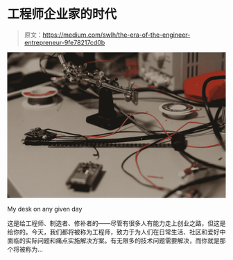 # 工程师企业家的时代

> 原文：<https://medium.com/swlh/the-era-of-the-engineer-entrepreneur-9fe78217cd0b>

![](img/9ef7358a630bbc713285145287710ed1.png)

My desk on any given day

这是给工程师、制造者、修补者的——尽管有很多人有能力走上创业之路，但这是给你的。今天，我们都将被称为工程师，致力于为人们在日常生活、社区和爱好中面临的实际问题和痛点实施解决方案。有无限多的技术问题需要解决，而你就是那个将被称为…
